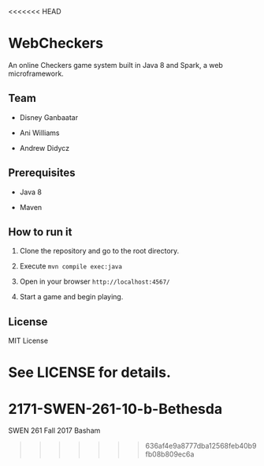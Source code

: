 <<<<<<< HEAD
# WebCheckers

An online Checkers game system built in Java 8 and Spark, a web
microframework.


## Team

- Disney Ganbaatar

- Ani Williams

- Andrew Didycz


## Prerequisites

- Java 8

- Maven


## How to run it

1. Clone the repository and go to the root directory.

2. Execute `mvn compile exec:java`

3. Open in your browser `http://localhost:4567/`

4. Start a game and begin playing.


## License

MIT License

See LICENSE for details.
=======
# 2171-SWEN-261-10-b-Bethesda
SWEN 261 Fall 2017 Basham
>>>>>>> 636af4e9a8777dba12568feb40b9fb08b809ec6a
